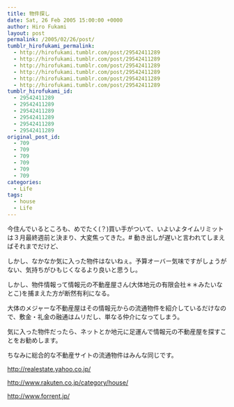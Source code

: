 ```yaml
---
title: 物件探し
date: Sat, 26 Feb 2005 15:00:00 +0000
author: Hiro Fukami
layout: post
permalink: /2005/02/26/post/
tumblr_hirofukami_permalink:
  - http://hirofukami.tumblr.com/post/29542411289
  - http://hirofukami.tumblr.com/post/29542411289
  - http://hirofukami.tumblr.com/post/29542411289
  - http://hirofukami.tumblr.com/post/29542411289
  - http://hirofukami.tumblr.com/post/29542411289
  - http://hirofukami.tumblr.com/post/29542411289
tumblr_hirofukami_id:
  - 29542411289
  - 29542411289
  - 29542411289
  - 29542411289
  - 29542411289
  - 29542411289
original_post_id:
  - 709
  - 709
  - 709
  - 709
  - 709
  - 709
categories:
  - Life
tags:
  - house
  - Life
---
```

<div class="section">
  <p>
    今住んでいるところも、めでたく(？)買い手がついて、いよいよタイムリミットは３月最終週前と決まり、大変焦ってきた。# 動き出しが遅いと言われてしまえばそれまでだけど、
  </p>
  
  <p>
    しかし、なかなか気に入った物件はないねぇ。予算オーバー気味ですがしょうがない、気持ちがひもじくなるより良いと思うし。
  </p>
  
  <p>
    しかし、物件情報って情報元の不動産屋さん(大体地元の有限会社＊＊みたいなとこ)を捕まえた方が断然有利になる。
  </p>
  
  <p>
    大体のメジャーな不動産屋はその情報元からの流通物件を紹介しているだけなので、敷金・礼金の融通はムリだし、単なる仲介になってしまう。
  </p>
  
  <p>
    気に入った物件だったら、ネットとか地元に足運んで情報元の不動産屋を探すことをお勧めします。
  </p>
  
  <p>
    ちなみに総合的な不動産サイトの流通物件はみんな同じです。
  </p>
  
  <p>
    <a href="http://realestate.yahoo.co.jp/" target="_blank"><a href="http://realestate.yahoo.co.jp/" target="_blank">http://realestate.yahoo.co.jp/</a></a>
  </p>
  
  <p>
    <a href="http://www.rakuten.co.jp/category/house/" target="_blank"><a href="http://www.rakuten.co.jp/category/house/" target="_blank">http://www.rakuten.co.jp/category/house/</a></a>
  </p>
  
  <p>
    <a href="http://www.forrent.jp/" target="_blank"><a href="http://www.forrent.jp/" target="_blank">http://www.forrent.jp/</a></a>
  </p>
</div>